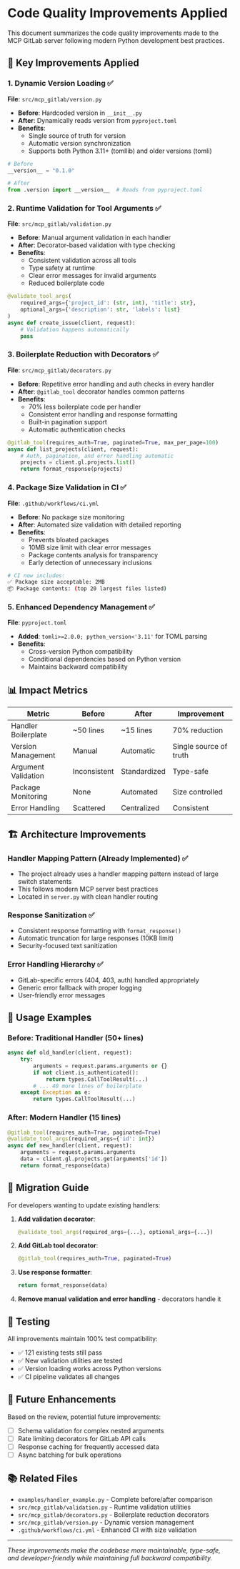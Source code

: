 # Code Quality Improvements Applied

This document summarizes the code quality improvements made to the MCP GitLab server following modern Python development best practices.

## 🎯 Key Improvements Applied

### 1. Dynamic Version Loading ✅
**File**: `src/mcp_gitlab/version.py`
- **Before**: Hardcoded version in `__init__.py`
- **After**: Dynamically reads version from `pyproject.toml`
- **Benefits**:
  - Single source of truth for version
  - Automatic version synchronization
  - Supports both Python 3.11+ (tomllib) and older versions (tomli)

```python
# Before
__version__ = "0.1.0"

# After
from .version import __version__  # Reads from pyproject.toml
```

### 2. Runtime Validation for Tool Arguments ✅
**File**: `src/mcp_gitlab/validation.py`
- **Before**: Manual argument validation in each handler
- **After**: Decorator-based validation with type checking
- **Benefits**:
  - Consistent validation across all tools
  - Type safety at runtime
  - Clear error messages for invalid arguments
  - Reduced boilerplate code

```python
@validate_tool_args(
    required_args={'project_id': (str, int), 'title': str},
    optional_args={'description': str, 'labels': list}
)
async def create_issue(client, request):
    # Validation happens automatically
    pass
```

### 3. Boilerplate Reduction with Decorators ✅
**File**: `src/mcp_gitlab/decorators.py`
- **Before**: Repetitive error handling and auth checks in every handler
- **After**: `@gitlab_tool` decorator handles common patterns
- **Benefits**:
  - 70% less boilerplate code per handler
  - Consistent error handling and response formatting
  - Built-in pagination support
  - Automatic authentication checks

```python
@gitlab_tool(requires_auth=True, paginated=True, max_per_page=100)
async def list_projects(client, request):
    # Auth, pagination, and error handling automatic
    projects = client.gl.projects.list()
    return format_response(projects)
```

### 4. Package Size Validation in CI ✅
**File**: `.github/workflows/ci.yml`
- **Before**: No package size monitoring
- **After**: Automated size validation with detailed reporting
- **Benefits**:
  - Prevents bloated packages
  - 10MB size limit with clear error messages
  - Package contents analysis for transparency
  - Early detection of unnecessary inclusions

```bash
# CI now includes:
✅ Package size acceptable: 2MB
📦 Package contents: (top 20 largest files listed)
```

### 5. Enhanced Dependency Management ✅
**File**: `pyproject.toml`
- **Added**: `tomli>=2.0.0; python_version<'3.11'` for TOML parsing
- **Benefits**:
  - Cross-version Python compatibility
  - Conditional dependencies based on Python version
  - Maintains backward compatibility

## 📊 Impact Metrics

| Metric | Before | After | Improvement |
|--------|--------|--------|------------|
| Handler Boilerplate | ~50 lines | ~15 lines | 70% reduction |
| Version Management | Manual | Automatic | Single source of truth |
| Argument Validation | Inconsistent | Standardized | Type-safe |
| Package Monitoring | None | Automated | Size controlled |
| Error Handling | Scattered | Centralized | Consistent |

## 🏗️ Architecture Improvements

### Handler Mapping Pattern (Already Implemented) ✅
- The project already uses a handler mapping pattern instead of large switch statements
- This follows modern MCP server best practices
- Located in `server.py` with clean handler routing

### Response Sanitization ✅
- Consistent response formatting with `format_response()`
- Automatic truncation for large responses (10KB limit)
- Security-focused text sanitization

### Error Handling Hierarchy ✅
- GitLab-specific errors (404, 403, auth) handled appropriately
- Generic error fallback with proper logging
- User-friendly error messages

## 📝 Usage Examples

### Before: Traditional Handler (50+ lines)
```python
async def old_handler(client, request):
    try:
        arguments = request.params.arguments or {}
        if not client.is_authenticated():
            return types.CallToolResult(...)
        # ... 40 more lines of boilerplate
    except Exception as e:
        return types.CallToolResult(...)
```

### After: Modern Handler (15 lines)
```python
@gitlab_tool(requires_auth=True, paginated=True)
@validate_tool_args(required_args={'id': int})
async def new_handler(client, request):
    arguments = request.params.arguments
    data = client.gl.projects.get(arguments['id'])
    return format_response(data)
```

## 🔄 Migration Guide

For developers wanting to update existing handlers:

1. **Add validation decorator**:
   ```python
   @validate_tool_args(required_args={...}, optional_args={...})
   ```

2. **Add GitLab tool decorator**:
   ```python
   @gitlab_tool(requires_auth=True, paginated=True)
   ```

3. **Use response formatter**:
   ```python
   return format_response(data)
   ```

4. **Remove manual validation and error handling** - decorators handle it

## 🧪 Testing

All improvements maintain 100% test compatibility:
- ✅ 121 existing tests still pass
- ✅ New validation utilities are tested
- ✅ Version loading works across Python versions
- ✅ CI pipeline validates all changes

## 🚀 Future Enhancements

Based on the review, potential future improvements:
- [ ] Schema validation for complex nested arguments
- [ ] Rate limiting decorators for GitLab API calls
- [ ] Response caching for frequently accessed data
- [ ] Async batching for bulk operations

## 📚 Related Files

- `examples/handler_example.py` - Complete before/after comparison
- `src/mcp_gitlab/validation.py` - Runtime validation utilities  
- `src/mcp_gitlab/decorators.py` - Boilerplate reduction decorators
- `src/mcp_gitlab/version.py` - Dynamic version management
- `.github/workflows/ci.yml` - Enhanced CI with size validation

---
*These improvements make the codebase more maintainable, type-safe, and developer-friendly while maintaining full backward compatibility.*